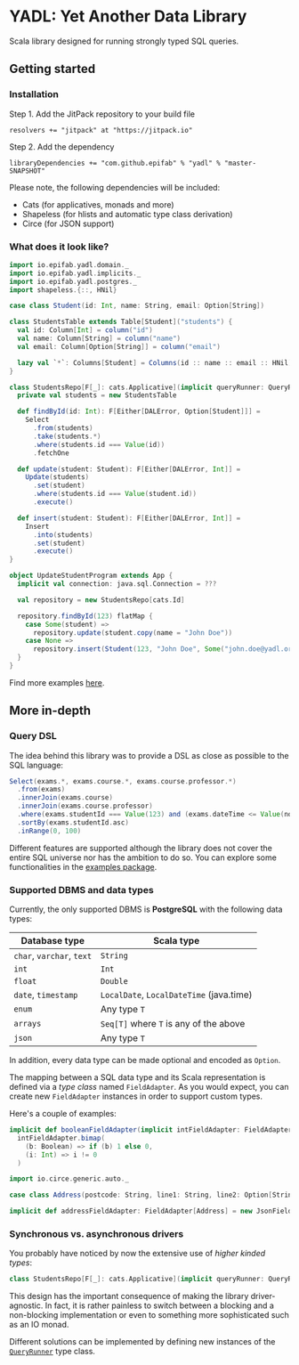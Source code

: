 # YADL: Yet Another Data Library

Scala library designed for running strongly typed SQL queries.


## Getting started

### Installation

Step 1. Add the JitPack repository to your build file

```
resolvers += "jitpack" at "https://jitpack.io"
```

Step 2. Add the dependency

```
libraryDependencies += "com.github.epifab" % "yadl" % "master-SNAPSHOT"	
```

Please note, the following dependencies will be included:

- Cats (for applicatives, monads and more)
- Shapeless (for hlists and automatic type class derivation)
- Circe (for JSON support)


### What does it look like?

```scala
import io.epifab.yadl.domain._
import io.epifab.yadl.implicits._
import io.epifab.yadl.postgres._
import shapeless.{::, HNil}

case class Student(id: Int, name: String, email: Option[String])

class StudentsTable extends Table[Student]("students") {
  val id: Column[Int] = column("id")
  val name: Column[String] = column("name")
  val email: Column[Option[String]] = column("email")

  lazy val `*`: Columns[Student] = Columns(id :: name :: email :: HNil)
}

class StudentsRepo[F[_]: cats.Applicative](implicit queryRunner: QueryRunner[F]) {
  private val students = new StudentsTable

  def findById(id: Int): F[Either[DALError, Option[Student]]] =
    Select
      .from(students)
      .take(students.*)
      .where(students.id === Value(id))
      .fetchOne

  def update(student: Student): F[Either[DALError, Int]] =
    Update(students)
      .set(student)
      .where(students.id === Value(student.id))
      .execute()

  def insert(student: Student): F[Either[DALError, Int]] =
    Insert
      .into(students)
      .set(student)
      .execute()
}

object UpdateStudentProgram extends App {
  implicit val connection: java.sql.Connection = ???

  val repository = new StudentsRepo[cats.Id]

  repository.findById(123) flatMap {
    case Some(student) =>
      repository.update(student.copy(name = "John Doe"))
    case None =>
      repository.insert(Student(123, "John Doe", Some("john.doe@yadl.org")))
  }
}
```

Find more examples [here](src/main/scala/io/epifab/yadl/examples).


## More in-depth


### Query DSL

The idea behind this library was to provide a DSL as close as possible to the SQL language:

```scala
Select(exams.*, exams.course.*, exams.course.professor.*)
  .from(exams)
  .innerJoin(exams.course)
  .innerJoin(exams.course.professor)
  .where(exams.studentId === Value(123) and (exams.dateTime <= Value(now.atStartOfDay) and exams.dateTime > Value(now.minusDays(1).asStartOfDay)))
  .sortBy(exams.studentId.asc)
  .inRange(0, 100)
```

Different features are supported although the library does not cover the entire SQL universe nor has the ambition to do so.
You can explore some functionalities in the [examples package](src/main/scala/io/epifab/yadl/examples).


### Supported DBMS and data types

Currently, the only supported DBMS is **PostgreSQL** with the following data types:

Database type               | Scala type
---                         | ---
`char`, `varchar`, `text`   | `String`
`int`                       | `Int`
`float`                     | `Double`
`date`, `timestamp`         | `LocalDate`, `LocalDateTime` (java.time)
`enum`                      | Any type `T`
`arrays`                    | `Seq[T]` where `T` is any of the above
`json`                      | Any type `T`

In addition, every data type can be made optional and encoded as `Option`.

The mapping between a SQL data type and its Scala representation is defined via a *type class* named `FieldAdapter`.
As you would expect, you can create new `FieldAdapter` instances in order to support custom types.

Here's a couple of examples:

```scala
implicit def booleanFieldAdapter(implicit intFieldAdapter: FieldAdapter[Int]): FieldAdapter[Boolean] =
  intFieldAdapter.bimap(
    (b: Boolean) => if (b) 1 else 0, 
    (i: Int) => i != 0
  )
```

```scala
import io.circe.generic.auto._

case class Address(postcode: String, line1: String, line2: Option[String])

implicit def addressFieldAdapter: FieldAdapter[Address] = new JsonFieldAdapter
```

### Synchronous vs. asynchronous drivers

You probably have noticed by now the extensive use of *higher kinded types*:

```scala
class StudentsRepo[F[_]: cats.Applicative](implicit queryRunner: QueryRunner[F])
```

This design has the important consequence of making the library driver-agnostic.
In fact, it is rather painless to switch between a blocking and a non-blocking implementation 
or even to something more sophisticated such as an IO monad.

Different solutions can be implemented by defining new instances of the [`QueryRunner`](src/main/scala/io/epifab/yadl/domain/QueryRunner.scala) type class.
